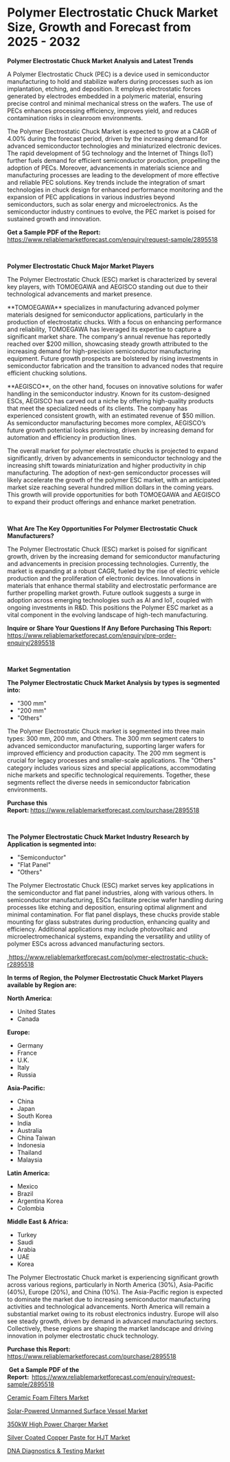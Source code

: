 <p><h1>Polymer Electrostatic Chuck Market Size, Growth and Forecast from 2025 - 2032</h1></p><p><strong>Polymer Electrostatic Chuck Market Analysis and Latest Trends</strong></p>
<p><p>A Polymer Electrostatic Chuck (PEC) is a device used in semiconductor manufacturing to hold and stabilize wafers during processes such as ion implantation, etching, and deposition. It employs electrostatic forces generated by electrodes embedded in a polymeric material, ensuring precise control and minimal mechanical stress on the wafers. The use of PECs enhances processing efficiency, improves yield, and reduces contamination risks in cleanroom environments.</p><p>The Polymer Electrostatic Chuck Market is expected to grow at a CAGR of 4.00% during the forecast period, driven by the increasing demand for advanced semiconductor technologies and miniaturized electronic devices. The rapid development of 5G technology and the Internet of Things (IoT) further fuels demand for efficient semiconductor production, propelling the adoption of PECs. Moreover, advancements in materials science and manufacturing processes are leading to the development of more effective and reliable PEC solutions. Key trends include the integration of smart technologies in chuck design for enhanced performance monitoring and the expansion of PEC applications in various industries beyond semiconductors, such as solar energy and microelectronics. As the semiconductor industry continues to evolve, the PEC market is poised for sustained growth and innovation.</p></p>
<p><strong>Get a Sample PDF of the Report:&nbsp;</strong> <a href="https://www.reliablemarketforecast.com/enquiry/request-sample/2895518?utm_campaign=1875&utm_medium=2&utm_source=Github&utm_content=ia&utm_term=15032025&utm_id=polymer-electrostatic-chuck">https://www.reliablemarketforecast.com/enquiry/request-sample/2895518</a></p>
<p>&nbsp;</p>
<p><strong>Polymer Electrostatic Chuck Major Market Players</strong></p>
<p><p>The Polymer Electrostatic Chuck (ESC) market is characterized by several key players, with TOMOEGAWA and AEGISCO standing out due to their technological advancements and market presence.</p><p>**TOMOEGAWA** specializes in manufacturing advanced polymer materials designed for semiconductor applications, particularly in the production of electrostatic chucks. With a focus on enhancing performance and reliability, TOMOEGAWA has leveraged its expertise to capture a significant market share. The company's annual revenue has reportedly reached over $200 million, showcasing steady growth attributed to the increasing demand for high-precision semiconductor manufacturing equipment. Future growth prospects are bolstered by rising investments in semiconductor fabrication and the transition to advanced nodes that require efficient chucking solutions.</p><p>**AEGISCO**, on the other hand, focuses on innovative solutions for wafer handling in the semiconductor industry. Known for its custom-designed ESCs, AEGISCO has carved out a niche by offering high-quality products that meet the specialized needs of its clients. The company has experienced consistent growth, with an estimated revenue of $50 million. As semiconductor manufacturing becomes more complex, AEGISCO’s future growth potential looks promising, driven by increasing demand for automation and efficiency in production lines.</p><p>The overall market for polymer electrostatic chucks is projected to expand significantly, driven by advancements in semiconductor technology and the increasing shift towards miniaturization and higher productivity in chip manufacturing. The adoption of next-gen semiconductor processes will likely accelerate the growth of the polymer ESC market, with an anticipated market size reaching several hundred million dollars in the coming years. This growth will provide opportunities for both TOMOEGAWA and AEGISCO to expand their product offerings and enhance market penetration.</p></p>
<p>&nbsp;</p>
<p><strong>What Are The Key Opportunities For Polymer Electrostatic Chuck Manufacturers?</strong></p>
<p><p>The Polymer Electrostatic Chuck (ESC) market is poised for significant growth, driven by the increasing demand for semiconductor manufacturing and advancements in precision processing technologies. Currently, the market is expanding at a robust CAGR, fueled by the rise of electric vehicle production and the proliferation of electronic devices. Innovations in materials that enhance thermal stability and electrostatic performance are further propelling market growth. Future outlook suggests a surge in adoption across emerging technologies such as AI and IoT, coupled with ongoing investments in R&D. This positions the Polymer ESC market as a vital component in the evolving landscape of high-tech manufacturing.</p></p>
<p><strong>Inquire or Share Your Questions If Any Before Purchasing This Report:</strong> <a href="https://www.reliablemarketforecast.com/enquiry/pre-order-enquiry/2895518?utm_campaign=1875&utm_medium=2&utm_source=Github&utm_content=ia&utm_term=15032025&utm_id=polymer-electrostatic-chuck">https://www.reliablemarketforecast.com/enquiry/pre-order-enquiry/2895518</a></p>
<p>&nbsp;</p>
<p><strong>Market Segmentation</strong></p>
<p><strong>The Polymer Electrostatic Chuck Market Analysis by types is segmented into:</strong></p>
<p><ul><li>"300 mm"</li><li>"200 mm"</li><li>"Others"</li></ul></p>
<p><p>The Polymer Electrostatic Chuck market is segmented into three main types: 300 mm, 200 mm, and Others. The 300 mm segment caters to advanced semiconductor manufacturing, supporting larger wafers for improved efficiency and production capacity. The 200 mm segment is crucial for legacy processes and smaller-scale applications. The "Others" category includes various sizes and special applications, accommodating niche markets and specific technological requirements. Together, these segments reflect the diverse needs in semiconductor fabrication environments.</p></p>
<p><strong>Purchase this Report:&nbsp;</strong><a href="https://www.reliablemarketforecast.com/purchase/2895518?utm_campaign=1875&utm_medium=2&utm_source=Github&utm_content=ia&utm_term=15032025&utm_id=polymer-electrostatic-chuck">https://www.reliablemarketforecast.com/purchase/2895518</a></p>
<p>&nbsp;</p>
<p><strong>The Polymer Electrostatic Chuck Market Industry Research by Application is segmented into:</strong></p>
<p><ul><li>"Semiconductor"</li><li>"Flat Panel"</li><li>"Others"</li></ul></p>
<p><p>The Polymer Electrostatic Chuck (ESC) market serves key applications in the semiconductor and flat panel industries, along with various others. In semiconductor manufacturing, ESCs facilitate precise wafer handling during processes like etching and deposition, ensuring optimal alignment and minimal contamination. For flat panel displays, these chucks provide stable mounting for glass substrates during production, enhancing quality and efficiency. Additional applications may include photovoltaic and microelectromechanical systems, expanding the versatility and utility of polymer ESCs across advanced manufacturing sectors.</p></p>
<p><a href="https://www.reliablemarketforecast.com/polymer-electrostatic-chuck-r2895518?utm_campaign=1875&utm_medium=2&utm_source=Github&utm_content=ia&utm_term=15032025&utm_id=polymer-electrostatic-chuck">&nbsp;https://www.reliablemarketforecast.com/polymer-electrostatic-chuck-r2895518</a></p>
<p><strong>In terms of Region, the Polymer Electrostatic Chuck Market Players available by Region are:</strong></p>
<p>
    <p> <strong> North America: </strong>
        <ul>
            <li>United States</li>
            <li>Canada</li>
        </ul>
        </p> 
    <p> <strong> Europe: </strong>
        <ul>
            <li>Germany</li>
            <li>France</li>
            <li>U.K.</li>
            <li>Italy</li>
            <li>Russia</li>
        </ul>
        </p> 
    <p> <strong> Asia-Pacific: </strong>
        <ul>
            <li>China</li>
            <li>Japan</li>
            <li>South Korea</li>
            <li>India</li>
            <li>Australia</li>
            <li>China Taiwan</li>
            <li>Indonesia</li>
            <li>Thailand</li>
            <li>Malaysia</li>
        </ul>
        </p> 
    <p> <strong> Latin America: </strong>
        <ul>
            <li>Mexico</li>
            <li>Brazil</li>
            <li>Argentina Korea</li>
            <li>Colombia</li>
        </ul>
        </p> 
    <p> <strong> Middle East & Africa: </strong>
        <ul>
            <li>Turkey</li>
            <li>Saudi</li>
            <li>Arabia</li>
            <li>UAE</li>
            <li>Korea</li>
        </ul>
    </p>
    </p>
<p><p>The Polymer Electrostatic Chuck market is experiencing significant growth across various regions, particularly in North America (30%), Asia-Pacific (40%), Europe (20%), and China (10%). The Asia-Pacific region is expected to dominate the market due to increasing semiconductor manufacturing activities and technological advancements. North America will remain a substantial market owing to its robust electronics industry. Europe will also see steady growth, driven by demand in advanced manufacturing sectors. Collectively, these regions are shaping the market landscape and driving innovation in polymer electrostatic chuck technology.</p></p>
<p><strong>Purchase this Report: </strong><a href="https://www.reliablemarketforecast.com/purchase/2895518?utm_campaign=1875&utm_medium=2&utm_source=Github&utm_content=ia&utm_term=15032025&utm_id=polymer-electrostatic-chuck">https://www.reliablemarketforecast.com/purchase/2895518</a></p>
<p>&nbsp;<strong>Get a Sample PDF of the Report:&nbsp;&nbsp;</strong><a href="https://www.reliablemarketforecast.com/enquiry/request-sample/2895518?utm_campaign=1875&utm_medium=2&utm_source=Github&utm_content=ia&utm_term=15032025&utm_id=polymer-electrostatic-chuck">https://www.reliablemarketforecast.com/enquiry/request-sample/2895518</a></p>
<p><strong></strong></p>
<p><p><a href="https://github.com/kevoncesya4j/Market-Research-Report-List-1/blob/main/ceramic-foam-filters-market.md?utm_campaign=1875&utm_medium=2&utm_source=Github&utm_content=ia&utm_term=15032025&utm_id=polymer-electrostatic-chuck">Ceramic Foam Filters Market</a></p><p><a href="https://github.com/yenagmah/Market-Research-Report-List-1/blob/main/solar-powered-unmanned-surface-vessel-market.md?utm_campaign=1875&utm_medium=2&utm_source=Github&utm_content=ia&utm_term=15032025&utm_id=polymer-electrostatic-chuck">Solar-Powered Unmanned Surface Vessel Market</a></p><p><a href="https://github.com/sitarzerpa3d/Market-Research-Report-List-1/blob/main/350kw-high-power-charger-market.md?utm_campaign=1875&utm_medium=2&utm_source=Github&utm_content=ia&utm_term=15032025&utm_id=polymer-electrostatic-chuck">350kW High Power Charger Market</a></p><p><a href="https://github.com/ziringebrur1/Market-Research-Report-List-1/blob/main/silver-coated-copper-paste-for-hjt-market.md?utm_campaign=1875&utm_medium=2&utm_source=Github&utm_content=ia&utm_term=15032025&utm_id=polymer-electrostatic-chuck">Silver Coated Copper Paste for HJT Market</a></p><p><a href="https://github.com/rentzszaszjn/Market-Research-Report-List-1/blob/main/dna-diagnostics-testing-market.md?utm_campaign=1875&utm_medium=2&utm_source=Github&utm_content=ia&utm_term=15032025&utm_id=polymer-electrostatic-chuck">DNA Diagnostics & Testing Market</a></p></p>
